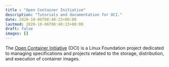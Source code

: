 ```yaml
---
title : "Open Container Initiative"
description: "Tutorials and documentation for OCI."
date: 2020-10-06T08:48:23+00:00
lastmod: 2020-10-06T08:48:23+00:00
draft: false
images: []
---
```


The [Open Container Initiative](https://opencontainers.org/) (OCI) is a Linux Foundation project dedicated to managing specifications and projects related to the storage, distribution, and execution of container images.